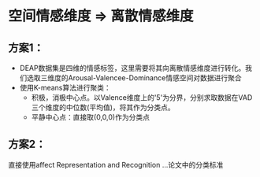 # 空间情感维度 => 离散情感维度
## 方案1：
+ DEAP数据集是四维的情感标签，这里需要将其向离散情感维度进行转化。我们选取三维度的Arousal-Valencee-Dominance情感空间对数据进行聚合
+ 使用K-means算法进行聚类：
  - 积极，消极中心点。以Valence维度上的'5'为分界，分别求取数据在VAD三个维度的中位数(平均值)，将其作为分类点。
  - 平静中心点：直接取(0,0,0)作为分类点
## 方案2：
直接使用affect Representation and Recognition ...论文中的分类标准